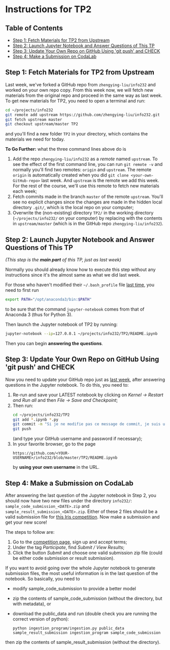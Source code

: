 Instructions for TP2
========
## Table of Contents
* [Step 1: Fetch Materials for TP2 from Upstream](#step-1-fetch-materials-for-tp2-from-upstream)
* [Step 2: Launch Jupyter Notebook and Answer Questions of This TP](#step-2-launch-jupyter-notebook-and-answer-questions-of-this-tp)
* [Step 3: Update Your Own Repo on GitHub Using 'git push' and CHECK](#step-3-update-your-own-repo-on-github-using-git-push-and-check)
* [Step 4: Make a Submission on CodaLab](#step-4-make-a-submission-on-codalab)

## Step 1: Fetch Materials for TP2 from Upstream
Last week, we've forked a GitHub repo from `zhengying-liu/info232` and worked on your own repo copy. From this week now, we will fetch new materials from the original repo and proceed in the same way as last week. To get new materials for TP2, you need to open a terminal and run:
```bash
cd ~/projects/info232
git remote add upstream https://github.com/zhengying-liu/info232.git
git fetch upstream master
git checkout upstream/master TP2
```
and you'll find a new folder `TP2` in your directory, which contains the materials we need for today.

**To Go Further:** what the three command lines above do is 
1. Add the repo `zhengying-liu/info232` as a *remote* named `upstream`. To see the effect of the first command line, you can run `git remote -v` and normally you'll find two remotes: `origin` and `upstream`. The remote `origin` is automatically created when you did `git clone <your-own-GitHub-repo>` last week. And `upstream` is the remote we add this week. For the rest of the course, we'll use this remote to fetch new materials each week;
2. Fetch commits made in the branch `master` of the remote `upstream`. You'll see no explicit changes since the changes are made in the hidden local directory `.git/`, which is the local repo on your computer;
3. Overwrite the (non-existing) directory `TP2/` in the working directory (`~/projects/info232/` on your computer) by replacing with the contents in `upstream/master` (which is in the GitHub repo `zhengying-liu/info232`).

## Step 2: Launch Jupyter Notebook and Answer Questions of This TP
*(This step is the **main part** of this TP, just as last week)*

Normally you should already know how to execute this step without any instructions since it's the almost same as what we did last week.

For those who haven't modified their `~/.bash_profile` file [last time](https://github.com/zhengying-liu/info232/blob/master/TP1/README.md#step-3-launch-jupyter-notebook-and-answer-questions-of-this-tp), you need to first run
```bash
export PATH="/opt/anaconda3/bin:$PATH"
```
to be sure that the command `jupyter-notebook` comes from that of Anaconda 3 (thus for Python 3). 

Then launch the Jupyter notebook of TP2 by running:
```bash
jupyter-notebook --ip=127.0.0.1 ~/projects/info232/TP2/README.ipynb
```
Then you can begin **answering the questions**.

## Step 3: Update Your Own Repo on GitHub Using 'git push' and CHECK

Now you need to update your GitHub repo just as [last week](https://github.com/zhengying-liu/info232/blob/master/TP1/README.md#step-4-update-your-own-repo-on-github-using-git-push), after answering questions in the Jupyter notebook. To do this, you need to:
1. Re-run and save your LATEST notebook by clicking on *Kernel -> Restart and Run all* and then *File -> Save and Checkpoint*;
2. Then run:
	```bash
	cd ~/projects/info232/TP2
	git add *.ipynb *.py
	git commit -m "Si je ne modifie pas ce message de commit, je suis un cochon"
	git push
	```
	(and type your GitHub username and password if necessary);
3. In your favorite browser, go to the page 
	```
	https://github.com/<YOUR-USERNAME>/info232/blob/master/TP2/README.ipynb
	```
	by **using your own username** in the URL.

## Step 4: Make a Submission on CodaLab

After answering the last question of the Jupyter notebook in Step 2, you should now have two new files under the directory `info232/`: `sample_code_submission_<DATE>.zip` and `sample_result_submission_<DATE>.zip`. Either of these 2 files should be a valid submission file for [this Iris competition](https://codalab.lri.fr/competitions/204). Now make a submission and get your new score!

The steps to follow are:
1. Go to the [competition page]((https://codalab.lri.fr/competitions/204)), sign up and accept terms;
2. Under the tag *Participate*, find *Submit / View Results*;
3. Click the button *Submit* and choose one valid submission zip file (could be either code submission or result submission).

If you want to avoid going over the whole Jupyter notebook to generate submission files, the most useful information is in the last question of the notebook. So basically, you need to

- modify sample_code_submission to provide a better model

- zip the contents of sample_code_submission (without the directory, but with metadata), or

- download the public_data and run (double check you are running the correct version of python):

  `python ingestion_program/ingestion.py public_data sample_result_submission ingestion_program sample_code_submission`

then zip the contents of sample_result_submission (without the directory).
